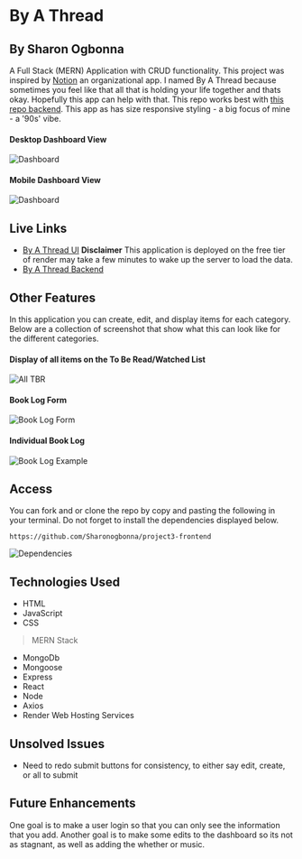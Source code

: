 # By A Thread

## By Sharon Ogbonna
A Full Stack (MERN) Application with CRUD functionality. This project was inspired by [Notion](https://www.notion.so/) an organizational app. I named By A Thread because sometimes you feel like that all that is holding your life together and thats okay. Hopefully this app can help with that. This repo works best with [this repo backend](https://github.com/Sharonogbonna/project3-backend). This app as has size responsive styling - a big focus of mine - a '90s' vibe.

#### Desktop Dashboard View
![Dashboard](./public/dashboard.png)
#### Mobile Dashboard View
![Dashboard](./public/dashboard-mobile.png)

## Live Links

- [By A Thread UI](https://byathread-ui.onrender.com/)
**Disclaimer** This application is deployed on the free tier of render may take a few minutes to wake up the server to load the data.
- [By A Thread Backend](https://byathread-api.onrender.com/)

## Other Features 

In this application you can create, edit, and display items for each category. Below are a collection of screenshot that show what this can look like for the different categories.

#### Display of all items on the To Be Read/Watched List 

![All TBR](./public/tbr-index.png)

#### Book Log Form
![Book Log Form](./public/log-form.png)

#### Individual Book Log 
![Book Log Example](./public/log-item.png)


## Access

You can fork and or clone the repo by copy and pasting the following in your terminal. Do not forget to install the dependencies displayed below.

`https://github.com/Sharonogbonna/project3-frontend`

![Dependencies](./public/dependencies.png)

## Technologies Used

- HTML
- JavaScript
- CSS
> MERN Stack
- MongoDb
- Mongoose
- Express
- React
- Node
- Axios
- Render Web Hosting Services

## Unsolved Issues

- Need to redo submit buttons for consistency, to either say edit, create, or all to submit

## Future Enhancements

One goal is to make a user login so that you can only see the information that you add. Another goal is to make some edits to the dashboard so its not as stagnant, as well as adding the whether or music.
